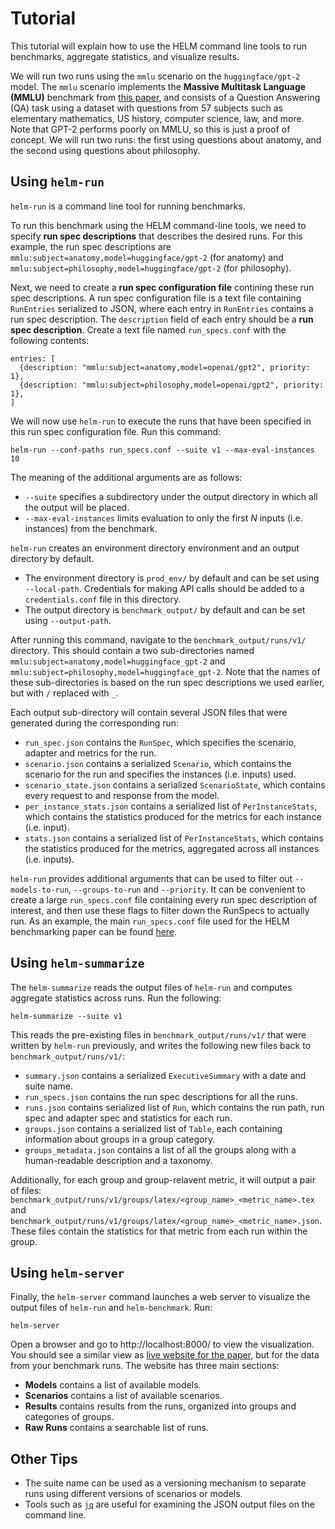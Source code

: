 # Tutorial

This tutorial will explain how to use the HELM command line tools to run benchmarks, aggregate statistics, and visualize results.

We will run two runs using the `mmlu` scenario on the `huggingface/gpt-2` model. The `mmlu` scenario implements the **Massive Multitask Language (MMLU)** benchmark from [this paper](https://arxiv.org/pdf/2009.03300.pdf), and consists of a Question Answering (QA) task using a dataset with questions from 57 subjects such as elementary mathematics, US history, computer science, law, and more. Note that GPT-2 performs poorly on MMLU, so this is just a proof of concept. We will run two runs: the first using questions about anatomy, and the second using questions about philosophy.

## Using `helm-run`

`helm-run` is a command line tool for running benchmarks.

To run this benchmark using the HELM command-line tools, we need to specify **run spec descriptions** that describes the desired runs. For this example, the run spec descriptions are `mmlu:subject=anatomy,model=huggingface/gpt-2` (for anatomy) and `mmlu:subject=philosophy,model=huggingface/gpt-2` (for philosophy).

Next, we need to create a **run spec configuration file** contining these run spec descriptions. A run spec configuration file is a text file containing `RunEntries` serialized to JSON, where each entry in `RunEntries` contains a run spec description. The `description` field of each entry should be a **run spec description**. Create a text file named `run_specs.conf` with the following contents:

```
entries: [
  {description: "mmlu:subject=anatomy,model=openai/gpt2", priority: 1},
  {description: "mmlu:subject=philosophy,model=openai/gpt2", priority: 1},
]
```

We will now use `helm-run` to execute the runs that have been specified in this run spec configuration file. Run this command:

```
helm-run --conf-paths run_specs.conf --suite v1 --max-eval-instances 10
```

The meaning of the additional arguments are as follows:

- `--suite` specifies a subdirectory under the output directory in which all the output will be placed.
- `--max-eval-instances` limits evaluation to only the first *N* inputs (i.e. instances) from the benchmark.

`helm-run` creates an environment directory environment and an output directory by default.

-  The environment directory is `prod_env/` by default and can be set using `--local-path`. Credentials for making API calls should be added to a `credentials.conf` file in this directory.
-  The output directory is `benchmark_output/` by default and can be set using `--output-path`.

After running this command, navigate to the `benchmark_output/runs/v1/` directory. This should contain a two sub-directories named `mmlu:subject=anatomy,model=huggingface_gpt-2` and `mmlu:subject=philosophy,model=huggingface_gpt-2`. Note that the names of these sub-directories is based on the run spec descriptions we used earlier, but with `/` replaced with `_`.

Each output sub-directory will contain several JSON files that were generated during the corresponding run:

- `run_spec.json` contains the `RunSpec`, which specifies the scenario, adapter and metrics for the run.
- `scenario.json` contains a serialized `Scenario`, which contains the scenario for the run and specifies the instances (i.e. inputs) used.
- `scenario_state.json` contains a serialized `ScenarioState`, which contains every request to and response from the model.
- `per_instance_stats.json` contains a serialized list of `PerInstanceStats`, which contains the statistics produced for the metrics for each instance (i.e. input).
- `stats.json` contains a serialized list of `PerInstanceStats`, which contains the statistics produced for the metrics, aggregated across all instances (i.e. inputs).

`helm-run` provides additional arguments that can be used to filter out `--models-to-run`, `--groups-to-run` and `--priority`. It can be convenient to create a large `run_specs.conf` file containing every run spec description of interest, and then use these flags to filter down the RunSpecs to actually run. As an example, the main `run_specs.conf` file used for the HELM benchmarking paper can be found [here](https://github.com/stanford-crfm/helm/blob/main/src/helm/benchmark/presentation/run_specs.conf).

## Using `helm-summarize`

The `helm-summarize` reads the output files of `helm-run` and computes aggregate statistics across runs. Run the following:

```
helm-summarize --suite v1
```

This reads the pre-existing files in `benchmark_output/runs/v1/` that were written by `helm-run` previously, and writes the following new files back to `benchmark_output/runs/v1/`:

- `summary.json` contains a serialized `ExecutiveSummary` with a date and suite name.
- `run_specs.json` contains the run spec descriptions for all the runs.
- `runs.json` contains serialized list of `Run`, which contains the run path, run spec and adapter spec and statistics for each run.
- `groups.json` contains a serialized list of `Table`, each containing information about groups in a group category.
- `groups_metadata.json` contains a list of all the groups along with a human-readable description and a taxonomy.

Additionally, for each group and group-relavent metric, it will output a pair of files: `benchmark_output/runs/v1/groups/latex/<group_name>_<metric_name>.tex` and `benchmark_output/runs/v1/groups/latex/<group_name>_<metric_name>.json`. These files contain the statistics for that metric from each run within the group.

<!--
# TODO(#1441): Enable plots

## Using `helm-create-plots`

The `helm-create-plots` reads the `groups` directory created by `helm-summarize` and creates plots, equivalent to those use in the HELM paper. Run the following:

```
helm-create-plots --suite v1
```

This reads the pre-existing files in `benchmark_output/runs/v1/groups` that were written by `helm-summarize` previously,
and creates plots (`.png` or `.pdf`) at `benchmark_output/runs/v1/plots`.

-->

## Using `helm-server`

Finally, the `helm-server` command launches a web server to visualize the output files of `helm-run` and `helm-benchmark`. Run:

```
helm-server
```

Open a browser and go to http://localhost:8000/ to view the visualization. You should see a similar view as [live website for the paper](https://crfm.stanford.edu/helm/v1.0/), but for the data from your benchmark runs. The website has three main sections:

- **Models** contains a list of available models.
- **Scenarios** contains a list of available scenarios.
- **Results** contains results from the runs, organized into groups and categories of groups.
- **Raw Runs** contains a searchable list of runs.

## Other Tips

- The suite name can be used as a versioning mechanism to separate runs using different versions of scenarios or models.
- Tools such as [`jq`](https://stedolan.github.io/jq/) are useful for examining the JSON output files on the command line.
